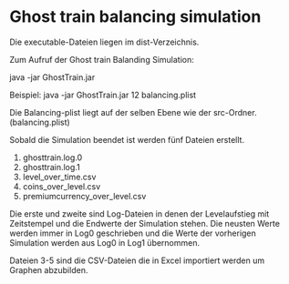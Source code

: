 # Ghost train balancing simulation

Die executable-Dateien liegen im dist-Verzeichnis.

Zum Aufruf der Ghost train Balanding Simulation:

java -jar GhostTrain.jar <step in seconds> <pilst>

Beispiel:
java -jar GhostTrain.jar 12 balancing.plist




Die Balancing-plist liegt auf der selben Ebene wie der src-Ordner. (balancing.plist)

Sobald die Simulation beendet ist werden fünf Dateien erstellt.
1. ghosttrain.log.0
2. ghosttrain.log.1
3. level_over_time.csv
4. coins_over_level.csv
5. premiumcurrency_over_level.csv

Die erste und zweite sind Log-Dateien in denen der Levelaufstieg mit Zeitstempel und die Endwerte der Simulation stehen.
Die neusten Werte werden immer in Log0 geschrieben und die Werte der vorherigen Simulation werden aus Log0 in Log1 übernommen.

Dateien 3-5 sind die CSV-Dateien die in Excel importiert werden um Graphen abzubilden. 
